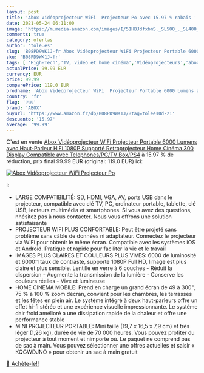 ```yaml
---
layout: post
title: 'Abox Vidéoprojecteur WiFi  Projecteur Po avec 15.97 % rabais '
date: 2021-05-24 06:11:00
image: 'https://m.media-amazon.com/images/I/51HBJdfxbmS._SL500_._SL400_.jpg'
comments: true
category: ofertas
author: 'tole.es'
slug: 'B08PD9WK1J-fr Abox Vidéoprojecteur WiFi Projecteur Portable 6000 Lumens...'
sku: 'B08PD9WK1J-fr'
tags: [ 'High-Tech','TV, vidéo et home cinéma','Vidéoprojecteurs','abox', ]
actualPrice: 99.99 EUR
currency: EUR
price: 99.99
comparePrice: 119.0 EUR
prodname: 'Abox Vidéoprojecteur WiFi  Projecteur Portable 6000 Lumens avec Haut-Parleur HiFi 1080P Supporté Retroprojecteur Home Cinéma 300   Display Compatible avec Telephones/PC/TV Box/PS4'
country: 'fr'
flag: '🇫🇷'
brand: 'ABOX'
buyurl: 'https://www.amazon.fr/dp/B08PD9WK1J/?tag=tolees0d-21'
descuento: '15.97'
average: '99.99'
---
```


C'est en vente [Abox Vidéoprojecteur WiFi  Projecteur Portable 6000 Lumens avec Haut-Parleur HiFi 1080P Supporté Retroprojecteur Home Cinéma 300   Display Compatible avec Telephones/PC/TV Box/PS4](https://www.amazon.fr/dp/B08PD9WK1J/?tag=tolees0d-21)  à  15.97 % de réduction, prix final  99.99 EUR (original: 119.0 EUR) ici:

[![Abox Vidéoprojecteur WiFi  Projecteur Po](https://m.media-amazon.com/images/I/51HBJdfxbmS._SL500_._SL400_.jpg)](https://www.amazon.fr/dp/B08PD9WK1J/?tag=tolees0d-21)

ℹ️:

- LARGE COMPATIBILITÉ: SD, HDMI, VGA, AV, ports USB dans le projecteur, compatible avec clé TV, PC, ordinateur portable, tablette, clé USB, lecteurs multimédia et smartphones. Si vous avez des questions, nhésitez pas à nous contacter. Nous vous offrons une solution satisfaisante
- PROJECTEUR WIFI PLUS CONFORTABLE: Peut être projeté sans problème sans câble de données ni adaptateur. Connectez le projecteur via WiFi pour obtenir le même écran. Compatible avec les systèmes iOS et Android. Pratique et rapide pour faciliter la vie et le travail
- IMAGES PLUS CLAIRES ET COULEURS PLUS VIVES: 6000 de luminosité et 6000:1 taux de contraste, supporte 1080P Full HD, limage est plus claire et plus sensible. Lentille en verre à 6 couches - Réduit la dispersion - Augmente la transmission de la lumière - Conserve les couleurs réelles - Vive et lumineuse
- HOME CINÉMA MOBILE: Prend en charge un grand écran de 49 à 300", 75 % à 100 % zoom décran, convient pour les chambres, les terrasses et les fêtes en plein air. Le système intégré à deux haut-parleurs offre un effet hi-fi stéréo et une expérience visuelle impressionnante. Le système dair froid amélioré a une dissipation rapide de la chaleur et offre une performance stable
- MINI PROJECTEUR PORTABLE: Mini taille (19,7 x 16,5 x 7,9 cm) et très léger (1,26 kg), durée de vie de 70 000 heures. Vous pouvez profiter du projecteur à tout moment et nimporte où. Le paquet ne comprend pas de sac à main. Vous pouvez sélectionner une offres actuelles et saisir « KQGWDJNO » pour obtenir un sac à main gratuit

[🛒 Achète-le!!](https://www.amazon.fr/dp/B08PD9WK1J/?tag=tolees0d-21)
